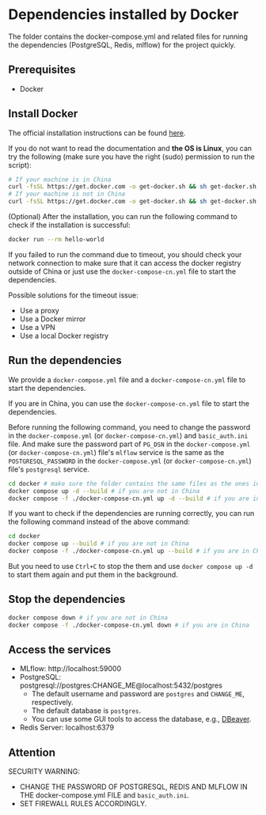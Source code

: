 # Dependencies installed by Docker

The folder contains the docker-compose.yml and related files for running the dependencies (PostgreSQL, Redis, mlflow) for the project quickly.

## Prerequisites

- Docker

## Install Docker

The official installation instructions can be found [here](https://docs.docker.com/get-started/get-docker/).

If you do not want to read the documentation and **the OS is Linux**, you can try the following (make sure you have the right (sudo) permission to run the script):
```bash
# If your machine is in China
curl -fsSL https://get.docker.com -o get-docker.sh && sh get-docker.sh --mirror Aliyun
# If your machine is not in China
curl -fsSL https://get.docker.com -o get-docker.sh && sh get-docker.sh
```

(Optional) After the installation, you can run the following command to check if the installation is successful:
```bash
docker run --rm hello-world
```

If you failed to run the command due to timeout, you should check your network connection to make sure that it can access the docker registry outside of China or just use the `docker-compose-cn.yml` file to start the dependencies.

Possible solutions for the timeout issue:
- Use a proxy
- Use a Docker mirror
- Use a VPN
- Use a local Docker registry

## Run the dependencies

We provide a `docker-compose.yml` file and a `docker-compose-cn.yml` file to start the dependencies.

If you are in China, you can use the `docker-compose-cn.yml` file to start the dependencies.

Before running the following command, you need to change the password in the `docker-compose.yml` (or `docker-compose-cn.yml`) and `basic_auth.ini` file.
And make sure the password part of `PG_DSN` in the `docker-compose.yml` (or `docker-compose-cn.yml`) file's `mlflow` service is the same as the `POSTGRESQL_PASSWORD` in the `docker-compose.yml` (or `docker-compose-cn.yml`) file's `postgresql` service.

```bash
cd docker # make sure the folder contains the same files as the ones in the repo
docker compose up -d --build # if you are not in China
docker compose -f ./docker-compose-cn.yml up -d --build # if you are in China
```

If you want to check if the dependencies are running correctly, you can run the following command instead of the above command:
```bash
cd docker
docker compose up --build # if you are not in China
docker compose -f ./docker-compose-cn.yml up --build # if you are in China
```
But you need to use `Ctrl+C` to stop the them and use `docker compose up -d` to start them again and put them in the background.

## Stop the dependencies

```bash
docker compose down # if you are not in China
docker compose -f ./docker-compose-cn.yml down # if you are in China
```

## Access the services

- MLflow: http://localhost:59000
- PostgreSQL: postgresql://postgres:CHANGE_ME@localhost:5432/postgres
  - The default username and password are `postgres` and `CHANGE_ME`, respectively.
  - The default database is `postgres`.
  - You can use some GUI tools to access the database, e.g., [DBeaver](https://dbeaver.io/).
- Redis Server: localhost:6379

## Attention

SECURITY WARNING:
- CHANGE THE PASSWORD OF POSTGRESQL, REDIS AND MLFLOW IN THE docker-compose.yml FILE and `basic_auth.ini`.
- SET FIREWALL RULES ACCORDINGLY.
